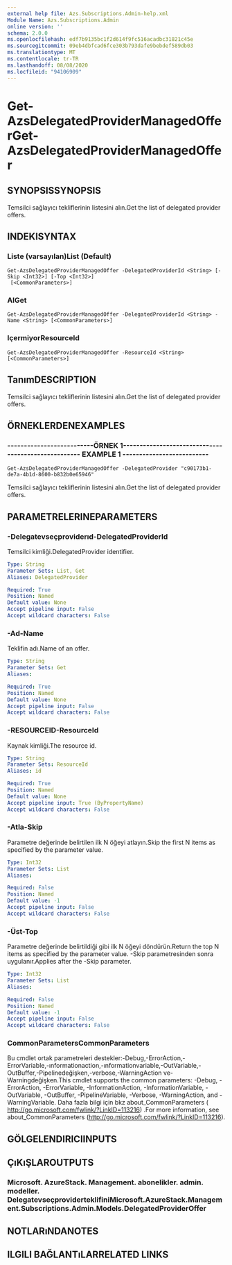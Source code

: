 ```yaml
---
external help file: Azs.Subscriptions.Admin-help.xml
Module Name: Azs.Subscriptions.Admin
online version: ''
schema: 2.0.0
ms.openlocfilehash: edf7b9135bc1f2d614f9fc516acadbc31821c45e
ms.sourcegitcommit: 09eb4dbfcad6fce303b793dafe9bebdef589db03
ms.translationtype: MT
ms.contentlocale: tr-TR
ms.lasthandoff: 08/08/2020
ms.locfileid: "94106909"
---
```

# <span data-ttu-id="2f47b-101">Get-AzsDelegatedProviderManagedOffer</span><span class="sxs-lookup"><span data-stu-id="2f47b-101">Get-AzsDelegatedProviderManagedOffer</span></span>

## <span data-ttu-id="2f47b-102">SYNOPSIS</span><span class="sxs-lookup"><span data-stu-id="2f47b-102">SYNOPSIS</span></span>
<span data-ttu-id="2f47b-103">Temsilci sağlayıcı tekliflerinin listesini alın.</span><span class="sxs-lookup"><span data-stu-id="2f47b-103">Get the list of delegated provider offers.</span></span>

## <span data-ttu-id="2f47b-104">INDEKI</span><span class="sxs-lookup"><span data-stu-id="2f47b-104">SYNTAX</span></span>

### <span data-ttu-id="2f47b-105">Liste (varsayılan)</span><span class="sxs-lookup"><span data-stu-id="2f47b-105">List (Default)</span></span>
```
Get-AzsDelegatedProviderManagedOffer -DelegatedProviderId <String> [-Skip <Int32>] [-Top <Int32>]
 [<CommonParameters>]
```

### <span data-ttu-id="2f47b-106">Al</span><span class="sxs-lookup"><span data-stu-id="2f47b-106">Get</span></span>
```
Get-AzsDelegatedProviderManagedOffer -DelegatedProviderId <String> -Name <String> [<CommonParameters>]
```

### <span data-ttu-id="2f47b-107">Içermiyor</span><span class="sxs-lookup"><span data-stu-id="2f47b-107">ResourceId</span></span>
```
Get-AzsDelegatedProviderManagedOffer -ResourceId <String> [<CommonParameters>]
```

## <span data-ttu-id="2f47b-108">Tanım</span><span class="sxs-lookup"><span data-stu-id="2f47b-108">DESCRIPTION</span></span>
<span data-ttu-id="2f47b-109">Temsilci sağlayıcı tekliflerinin listesini alın.</span><span class="sxs-lookup"><span data-stu-id="2f47b-109">Get the list of delegated provider offers.</span></span>

## <span data-ttu-id="2f47b-110">ÖRNEKLERDEN</span><span class="sxs-lookup"><span data-stu-id="2f47b-110">EXAMPLES</span></span>

### <span data-ttu-id="2f47b-111">--------------------------ÖRNEK 1--------------------------</span><span class="sxs-lookup"><span data-stu-id="2f47b-111">-------------------------- EXAMPLE 1 --------------------------</span></span>
```
Get-AzsDelegatedProviderManagedOffer -DelegatedProvider "c90173b1-de7a-4b1d-8600-b832b0e65946"
```

<span data-ttu-id="2f47b-112">Temsilci sağlayıcı tekliflerinin listesini alın.</span><span class="sxs-lookup"><span data-stu-id="2f47b-112">Get the list of delegated provider offers.</span></span>

## <span data-ttu-id="2f47b-113">PARAMETRELERINE</span><span class="sxs-lookup"><span data-stu-id="2f47b-113">PARAMETERS</span></span>

### <span data-ttu-id="2f47b-114">-Delegatevseçproviderıd</span><span class="sxs-lookup"><span data-stu-id="2f47b-114">-DelegatedProviderId</span></span>
<span data-ttu-id="2f47b-115">Temsilci kimliği.</span><span class="sxs-lookup"><span data-stu-id="2f47b-115">DelegatedProvider identifier.</span></span>

```yaml
Type: String
Parameter Sets: List, Get
Aliases: DelegatedProvider

Required: True
Position: Named
Default value: None
Accept pipeline input: False
Accept wildcard characters: False
```

### <span data-ttu-id="2f47b-116">-Ad</span><span class="sxs-lookup"><span data-stu-id="2f47b-116">-Name</span></span>
<span data-ttu-id="2f47b-117">Teklifin adı.</span><span class="sxs-lookup"><span data-stu-id="2f47b-117">Name of an offer.</span></span>

```yaml
Type: String
Parameter Sets: Get
Aliases: 

Required: True
Position: Named
Default value: None
Accept pipeline input: False
Accept wildcard characters: False
```

### <span data-ttu-id="2f47b-118">-RESOURCEID</span><span class="sxs-lookup"><span data-stu-id="2f47b-118">-ResourceId</span></span>
<span data-ttu-id="2f47b-119">Kaynak kimliği.</span><span class="sxs-lookup"><span data-stu-id="2f47b-119">The resource id.</span></span>

```yaml
Type: String
Parameter Sets: ResourceId
Aliases: id

Required: True
Position: Named
Default value: None
Accept pipeline input: True (ByPropertyName)
Accept wildcard characters: False
```

### <span data-ttu-id="2f47b-120">-Atla</span><span class="sxs-lookup"><span data-stu-id="2f47b-120">-Skip</span></span>
<span data-ttu-id="2f47b-121">Parametre değerinde belirtilen ilk N öğeyi atlayın.</span><span class="sxs-lookup"><span data-stu-id="2f47b-121">Skip the first N items as specified by the parameter value.</span></span>

```yaml
Type: Int32
Parameter Sets: List
Aliases: 

Required: False
Position: Named
Default value: -1
Accept pipeline input: False
Accept wildcard characters: False
```

### <span data-ttu-id="2f47b-122">-Üst</span><span class="sxs-lookup"><span data-stu-id="2f47b-122">-Top</span></span>
<span data-ttu-id="2f47b-123">Parametre değerinde belirtildiği gibi ilk N öğeyi döndürün.</span><span class="sxs-lookup"><span data-stu-id="2f47b-123">Return the top N items as specified by the parameter value.</span></span>
<span data-ttu-id="2f47b-124">-Skip parametresinden sonra uygulanır.</span><span class="sxs-lookup"><span data-stu-id="2f47b-124">Applies after the -Skip parameter.</span></span>

```yaml
Type: Int32
Parameter Sets: List
Aliases: 

Required: False
Position: Named
Default value: -1
Accept pipeline input: False
Accept wildcard characters: False
```

### <span data-ttu-id="2f47b-125">CommonParameters</span><span class="sxs-lookup"><span data-stu-id="2f47b-125">CommonParameters</span></span>
<span data-ttu-id="2f47b-126">Bu cmdlet ortak parametreleri destekler:-Debug,-ErrorAction,-ErrorVariable,-ınformationaction,-ınformationvariable,-OutVariable,-OutBuffer,-Pipelinedeğişken,-verbose,-WarningAction ve-Warningdeğişken.</span><span class="sxs-lookup"><span data-stu-id="2f47b-126">This cmdlet supports the common parameters: -Debug, -ErrorAction, -ErrorVariable, -InformationAction, -InformationVariable, -OutVariable, -OutBuffer, -PipelineVariable, -Verbose, -WarningAction, and -WarningVariable.</span></span> <span data-ttu-id="2f47b-127">Daha fazla bilgi için bkz about_CommonParameters ( http://go.microsoft.com/fwlink/?LinkID=113216) .</span><span class="sxs-lookup"><span data-stu-id="2f47b-127">For more information, see about_CommonParameters (http://go.microsoft.com/fwlink/?LinkID=113216).</span></span>

## <span data-ttu-id="2f47b-128">GÖLGELENDIRICI</span><span class="sxs-lookup"><span data-stu-id="2f47b-128">INPUTS</span></span>

## <span data-ttu-id="2f47b-129">ÇıKıŞLAR</span><span class="sxs-lookup"><span data-stu-id="2f47b-129">OUTPUTS</span></span>

### <span data-ttu-id="2f47b-130">Microsoft. AzureStack. Management. abonelikler. admin. modeller. Delegatevseçproviderteklifini</span><span class="sxs-lookup"><span data-stu-id="2f47b-130">Microsoft.AzureStack.Management.Subscriptions.Admin.Models.DelegatedProviderOffer</span></span>

## <span data-ttu-id="2f47b-131">NOTLARıNDA</span><span class="sxs-lookup"><span data-stu-id="2f47b-131">NOTES</span></span>

## <span data-ttu-id="2f47b-132">ILGILI BAĞLANTıLAR</span><span class="sxs-lookup"><span data-stu-id="2f47b-132">RELATED LINKS</span></span>

